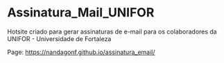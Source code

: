 # Assinatura_Mail_UNIFOR
Hotsite criado para gerar assinaturas de e-mail para os colaboradores da UNIFOR - Universidade de Fortaleza

Page: https://nandagonf.github.io/assinatura_email/
